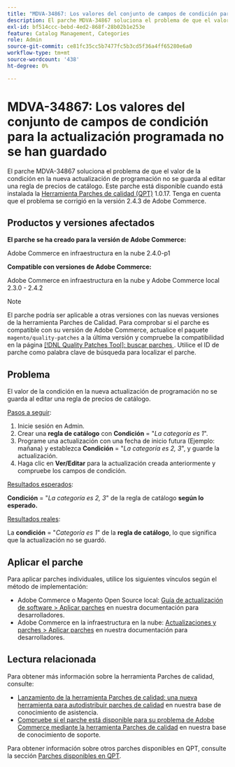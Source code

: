 ```yaml
---
title: "MDVA-34867: Los valores del conjunto de campos de condición para la actualización programada no se han guardado"
description: El parche MDVA-34867 soluciona el problema de que el valor de la condición en la nueva actualización de programación no se guarda al editar una regla de precios de catálogo. Este parche está disponible cuando está instalada la [Quality Patches Tool (QPT)](/help/announcements/adobe-commerce-announcements/magento-quality-patches-released-new-tool-to-self-serve-quality-patches.md) 1.0.17. Tenga en cuenta que el problema se corrigió en la versión 2.4.3 de Adobe Commerce.
exl-id: bf514ccc-bebd-4ed2-868f-28b02b1e253e
feature: Catalog Management, Categories
role: Admin
source-git-commit: ce81fc35cc5b7477fc5b3cd5f36a4ff65280e6a0
workflow-type: tm+mt
source-wordcount: '438'
ht-degree: 0%

---
```


# MDVA-34867: Los valores del conjunto de campos de condición para la actualización programada no se han guardado

El parche MDVA-34867 soluciona el problema de que el valor de la condición en la nueva actualización de programación no se guarda al editar una regla de precios de catálogo. Este parche está disponible cuando está instalada la [Herramienta Parches de calidad (QPT)](/help/announcements/adobe-commerce-announcements/magento-quality-patches-released-new-tool-to-self-serve-quality-patches.md) 1.0.17. Tenga en cuenta que el problema se corrigió en la versión 2.4.3 de Adobe Commerce.

## Productos y versiones afectados

**El parche se ha creado para la versión de Adobe Commerce:**

Adobe Commerce en infraestructura en la nube 2.4.0-p1

**Compatible con versiones de Adobe Commerce:**

Adobe Commerce en infraestructura en la nube y Adobe Commerce local 2.3.0 - 2.4.2

>[!NOTE]
>
>El parche podría ser aplicable a otras versiones con las nuevas versiones de la herramienta Parches de Calidad. Para comprobar si el parche es compatible con su versión de Adobe Commerce, actualice el paquete `magento/quality-patches` a la última versión y compruebe la compatibilidad en la página [[!DNL Quality Patches Tool]: buscar parches ](https://devdocs.magento.com/quality-patches/tool.html#patch-grid). Utilice el ID de parche como palabra clave de búsqueda para localizar el parche.

## Problema

El valor de la condición en la nueva actualización de programación no se guarda al editar una regla de precios de catálogo.

<u>Pasos a seguir</u>:

1. Inicie sesión en Admin.
1. Crear una **regla de catálogo** con **Condición** = &quot;*La categoría es 1*&quot;.
1. Programe una actualización con una fecha de inicio futura (Ejemplo: mañana) y establezca **Condición** = &quot;*La categoría es 2, 3*&quot;, y guarde la actualización.
1. Haga clic en **Ver/Editar** para la actualización creada anteriormente y compruebe los campos de condición.

<u>Resultados esperados</u>:

**Condición** = &quot;*La categoría es 2, 3*&quot; de la regla de catálogo **según lo esperado.**

<u>Resultados reales</u>:

La **condición** = &quot;*Categoría es 1*&quot; de la **regla de catálogo**, lo que significa que la actualización no se guardó.

## Aplicar el parche

Para aplicar parches individuales, utilice los siguientes vínculos según el método de implementación:

* Adobe Commerce o Magento Open Source local: [Guía de actualización de software > Aplicar parches](https://devdocs.magento.com/guides/v2.4/comp-mgr/patching/mqp.html) en nuestra documentación para desarrolladores.
* Adobe Commerce en la infraestructura en la nube: [Actualizaciones y parches > Aplicar parches](https://devdocs.magento.com/cloud/project/project-patch.html) en nuestra documentación para desarrolladores.

## Lectura relacionada

Para obtener más información sobre la herramienta Parches de calidad, consulte:

* [Lanzamiento de la herramienta Parches de calidad: una nueva herramienta para autodistribuir parches de calidad](/help/announcements/adobe-commerce-announcements/magento-quality-patches-released-new-tool-to-self-serve-quality-patches.md) en nuestra base de conocimiento de asistencia.
* [Compruebe si el parche está disponible para su problema de Adobe Commerce mediante la herramienta Parches de calidad](/help/support-tools/patches-available-in-qpt-tool/check-patch-for-magento-issue-with-magento-quality-patches.md) en nuestra base de conocimiento de soporte.

Para obtener información sobre otros parches disponibles en QPT, consulte la sección [Parches disponibles en QPT](https://support.magento.com/hc/en-us/sections/360010506631-Patches-available-in-QPT-tool-).
